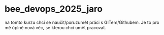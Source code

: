 # bee_devops_2025_jaro


na tomto kurzu chci se naučit/poruzumět práci s GITem/Githubem.
Je to pro mě úplně nová věc, se kterou chci umět pracovat.

